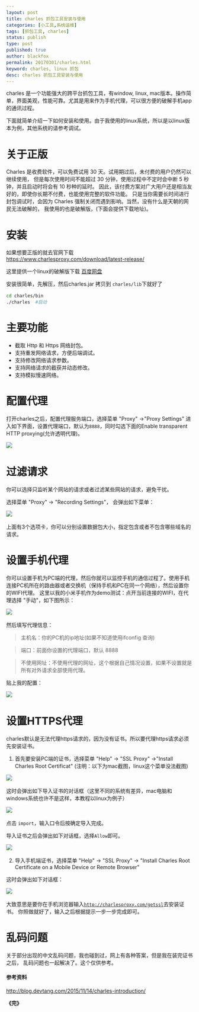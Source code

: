 ```yaml
---
layout: post
title: charles 抓包工具安装与使用
categories: [小工具,系统运维]
tags: [抓包工具, charles]
status: publish
type: post
published: true
author: blackfox
permalink: 20170301/charles.html 
keyword: charles, linux 抓包
desc: charles 抓包工具安装与使用
---
```


charles 是一个功能强大的跨平台抓包工具，有window, linux, mac版本。操作简单，界面美观，性能可靠。尤其是用来作为手机代理，可以很方便的破解手机app的通讯过程。

下面就简单介绍一下如何安装和使用。由于我使用的linux系统，所以是以linux版本为例，其他系统的请参考调试。

关于正版
====
Charles 是收费软件，可以免费试用 30 天。试用期过后，未付费的用户仍然可以继续使用，
但是每次使用时间不能超过 30 分钟，使用过程中不定时会中断 5 秒钟，并且启动时将会有 10 秒种的延时。
因此，该付费方案对广大用户还是相当友好的，即使你长期不付费，也能使用完整的软件功能。
只是当你需要长时间进行封包调试时，会因为 Charles 强制关闭而遇到影响。当然，没有什么是天朝的网民无法破解的，
我使用的也是破解版，(下面会提供下载地址)。

安装
=====
如果想要正版的就去官网下载 <a href="https://www.charlesproxy.com/download/latest-release/">https://www.charlesproxy.com/download/latest-release/</a>

这里提供一个linux的破解版下载 <a href="https://pan.baidu.com/s/1skR7erj">百度网盘</a>

安装很简单，先解压，然后charles.jar 拷贝到 <code class="scode">charles/lib</code>下就好了 

```bash
cd charles/bin
./charles  #启动
```

主要功能
======
* 截取 Http 和 Https 网络封包。
* 支持重发网络请求，方便后端调试。
* 支持修改网络请求参数。
* 支持网络请求的截获并动态修改。
* 支持模拟慢速网络。

配置代理
=====
打开charles之后，配置代理服务端口，选择菜单 "Proxy" ->"Proxy Settings"
进入如下界面，设置代理端口，默认为<code
class="scode">8888</code>，同时勾选下面的Enable transparent HTTP
proxying(允许透明代理)。

<img class="img-view" data-src="/images/2017/03/charles-05.png" src="/images/1px.png" />

过滤请求
========
你可以选择只监听某个网站的请求或者过滤某些网站的请求，避免干扰。

选择菜单 "Proxy" -> "Recording Settings"， 会弹出如下菜单：

<img class="img-view" data-src="/images/2017/03/charles-06.png" src="/images/1px.png" />

上面有3个选项卡，你可以分别设置数据包大小，指定包含或者不包含哪些域名的请求。

设置手机代理
========
你可以设置手机为PC端的代理，然后你就可以监控手机的通信过程了。使用手机连接PC机所在的路由器或者交换机（保持手机和PC在同一个网络），然后设置你的WIFI代理。
这里以我的小米手机作为demo测试：点开当前连接的WIFI，在代理选择
"手动"，如下图所示：

<img class="img-view" data-src="/images/2017/03/charles-08.png" src="/images/1px.png" />

然后填写代理信息：

> 主机名：你的PC机的ip地址(如果不知道使用ifconfig 查询)

> 端口：前面你设置的代理端口，默认 8888

> 不使用网址：不使用代理的网址，这个根据自己情况设置，如果不设置就是所有对外请求全部使用代理。

贴上我的配置：

<img class="img-view" data-src="/images/2017/03/charles-09.png" src="/images/1px.png" />

设置HTTPS代理
=========
charles默认是无法代理https请求的，因为没有证书。所以要代理https请求必须先安装证书。

1. 首先要安装PC端的证书，选择菜单 "Help" -> "SSL Proxy" ->"Install Charles Root Certificat" (注明：以下为mac截图，linux这个菜单没法截图)

<img class="img-view" data-src="/images/2017/03/charles-03.png" src="/images/1px.png" />

这时会弹出如下导入证书的对话框（这里不同的系统有差异，mac电脑和windows系统也许不是这样，本教程以linux为例子）

<img class="img-view" data-src="/images/2017/03/charles-02.png" src="/images/1px.png" />

点击 <code class="scode">import</code>，输入口令后按确定导入完成。

导入证书之后会弹出如下对话框，选择<code class="scode">Allow</code>即可。

<img class="img-view" data-src="/images/2017/03/charles-01.png" src="/images/1px.png" />

2. 导入手机端证书，选择菜单 "Help" -> "SSL Proxy" -> "Install Charles Root Certificate on a Mobile Device or Remote Browser"

这时会弹出如下对话框：

<img class="img-view" data-src="/images/2017/03/charles-04.png" src="/images/1px.png" />

大致意思是要你在手机浏览器输入<code class="scode">http://charlesproxy.com/getssl</code>去安装证书。
你照做就好了，输入之后根据提示一步一步完成即可。

乱码问题
========
关于部分出现的中文乱码问题，我也碰到过，网上有各种答案，但是我在装完证书之后，
乱码问题也一起解决了。这个仅供参考。

#### 参考资料
<a href="http://blog.devtang.com/2015/11/14/charles-introduction/">http://blog.devtang.com/2015/11/14/charles-introduction/</a>

<strong>《完》</strong>





